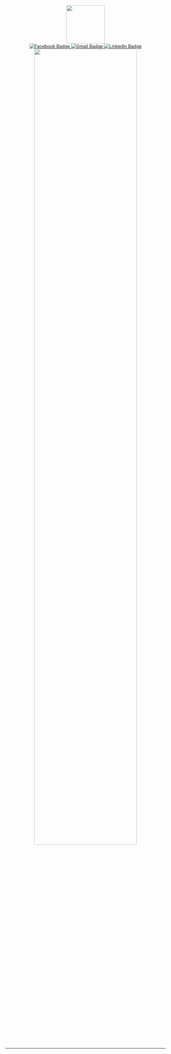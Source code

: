 <div id="header" align="center">
  <img src="https://media2.giphy.com/media/JfWPpXN0Dd4rEjYcH5/giphy.gif?cid=ecf05e47nzuh2bhq4rvpj79sl6f6rzu7xa73ay6rsa3e5fcj&rid=giphy.gif&ct=s" width="120"/>
</div>
<div id="badges" align="center">
  <a href="https://fb.com/trong.thethoi">
    <img src="https://img.shields.io/badge/Facebook-1877F2?style=for-the-badge&logo=facebook&logoColor=white" alt="Facebook Badge"/>
  </a>
  <a href="mailto:ntt.thanhtrong@gmail.com">
    <img src="https://img.shields.io/badge/Gmail-D14836?style=for-the-badge&logo=gmail&logoColor=white" alt="Gmail Badge"/>
  </a>
  <a href="https://www.linkedin.com/in/trongchoron/">
    <img src="https://img.shields.io/badge/LinkedIn-0077B5?style=for-the-badge&logo=linkedin&logoColor=white" alt="LinkedIn Badge"/>
  </a>

</div>
<div id="numView" align="center">
  <img src="https://komarev.com/ghpvc/?username=TrongChoron&style=flat-square&color=blue" alt=""/>
</div>

<div id="banner" align="center">
  <img src="https://media.giphy.com/media/ZVik7pBtu9dNS/giphy.gif" width="80%"/>
</div>

---
<!--
**TrongChoron/TrongChoron** is a ✨ _special_ ✨ repository because its `README.md` (this file) appears on your GitHub profile.

Here are some ideas to get you started:

- 🔭 I’m currently working on ...
- 🌱 I’m currently learning ...
- 👯 I’m looking to collaborate on ...
- 🤔 I’m looking for help with ...
- 💬 Ask me about ...
- 📫 How to reach me: ...
- 😄 Pronouns: ...
- ⚡ Fun fact: ...
-->
